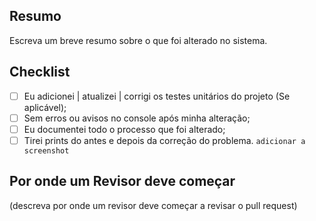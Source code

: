 ## Resumo
Escreva um breve resumo sobre o que foi alterado no sistema.

## Checklist
- [ ] Eu adicionei | atualizei | corrigi os testes unitários do projeto (Se aplicável);
- [ ] Sem erros ou avisos no console após minha alteração;
- [ ] Eu documentei todo o processo que foi alterado;
- [ ] Tirei prints do antes e depois da correção do problema. `adicionar a screenshot`

## Por onde um Revisor deve começar
(descreva por onde um revisor deve começar a revisar o pull request)
